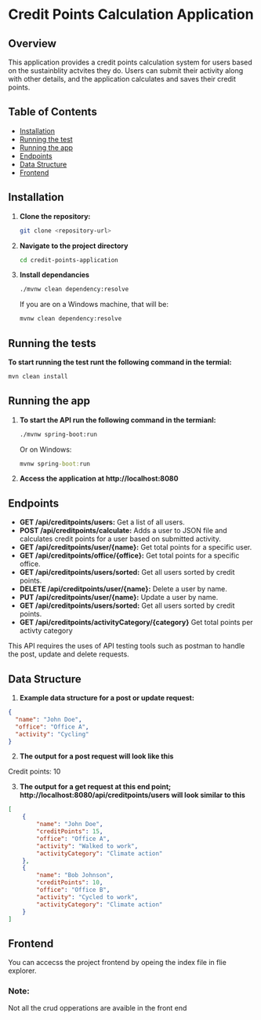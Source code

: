 # Credit Points Calculation Application

## Overview

This application provides a credit points calculation system for users based on the sustainblity actvites they do. Users can submit their activity along with other details, and the application calculates and saves their credit points.

## Table of Contents

- [Installation](#installation)
- [Running the test](#runtest)
- [Running the app](#runningtheapp)
- [Endpoints](#endpoints)
- [Data Structure](#data-structure)
- [Frontend](#frontend)

## Installation

1. **Clone the repository:**

   ```bash
   git clone <repository-url>

2. **Navigate to the project directory**

   ```bash
   cd credit-points-application

3. **Install dependancies**

   ```bash
   ./mvnw clean dependency:resolve
   ```

    If you are on a Windows machine, that will be:

    ```bash
   mvnw clean dependency:resolve
   ```
## Running the tests
**To start running the test runt the following command in the termial:**
   ```sh
   mvn clean install
   ```

## Running the app

1. **To start the API run the following command in the termianl:**

   ```sh
   ./mvnw spring-boot:run
   ```

   Or on Windows:

   ```cmd
   mvnw spring-boot:run
   ```
2. **Access the application at http://localhost:8080**

## Endpoints

- **GET /api/creditpoints/users:** Get a list of all users.
- **POST /api/creditpoints/calculate:** Adds a user to JSON file and calculates credit points for a user based on submitted activity.
- **GET /api/creditpoints/user/{name}:** Get total points for a specific user.
- **GET /api/creditpoints/office/{office}:** Get total points for a specific office.
- **GET /api/creditpoints/users/sorted:** Get all users sorted by credit points.
- **DELETE /api/creditpoints/user/{name}:** Delete a user by name.
- **PUT /api/creditpoints/user/{name}:** Update a user by name.
- **GET /api/creditpoints/users/sorted:** Get all users sorted by credit points.
- **GET /api/creditpoints/activityCategory/{category}** Get total points per activty category

This API requires the uses of API testing tools such as postman to handle the post, update and delete requests.

## Data Structure

1. **Example data structure for a post or update request:**

```json
{
  "name": "John Doe",
  "office": "Office A",
  "activity": "Cycling"
}

```
2. **The output for a post request will look like this**

Credit points: 10

3. **The output for a get request at this end point; http://localhost:8080/api/creditpoints/users will look similar to this**
```json
[
    {
        "name": "John Doe",
        "creditPoints": 15,
        "office": "Office A",
        "activity": "Walked to work",
        "activityCategory": "Climate action"
    },
    {
        "name": "Bob Johnson",
        "creditPoints": 10,
        "office": "Office B",
        "activity": "Cycled to work",
        "activityCategory": "Climate action"
    }
]

```

## Frontend

You can accecss the project frontend by opeing the index file in flie explorer. 

### Note:

Not all the crud opperations are avaible in the front end